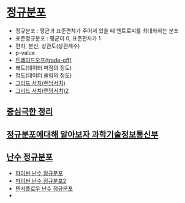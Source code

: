 # [정규분포](https://ko.wikipedia.org/wiki/%EC%A0%95%EA%B7%9C_%EB%B6%84%ED%8F%AC)

- 정규분포 : 평균과 표준편차가 주어져 있을 때 엔트로피를 최대화하는 분포
- 표준정규분포 : 평균이 0, 표준편차가 1
- 편차, 분산, 상관도(상관계수)
- p-value
- [트레이드오프(trade-off)](https://dsbook.tistory.com/141)
- 왜도(데이터 퍼짐의 정도)
- 첨도(데이터 쏠림의 정도)
- [그리드 서치(랜덤서치)](https://ssoondata.tistory.com/30)
- [그리드 서치(랜덤서치)2](https://optilog.tistory.com/7)



## [중심극한 정리](https://drhongdatanote.tistory.com/57)



## [정규분포에대해 알아보자 과학기술정보통신부]()



## [난수 정규분포](https://ko.khanacademy.org/computing/computer-programming/programming-natural-simulations/programming-randomness/a/normal-distribution-of-random-numbers)

- [파이썬 난수 정규분포](https://rfriend.tistory.com/284)
- [파이썬 난수 정규분포2](https://codetorial.net/numpy/random.html)
- [텐서플로우 난수 정규분포](https://dschloe.github.io/python/tensorflow2.0/ch3_3_1_random_signoid/)
- 

